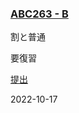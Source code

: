 ### [ABC263 - B](https://atcoder.jp/contests/abc263/tasks/abc263_b)

割と普通

要復習

[提出](https://atcoder.jp/contests/abc263/submissions/35753462)

2022-10-17
            